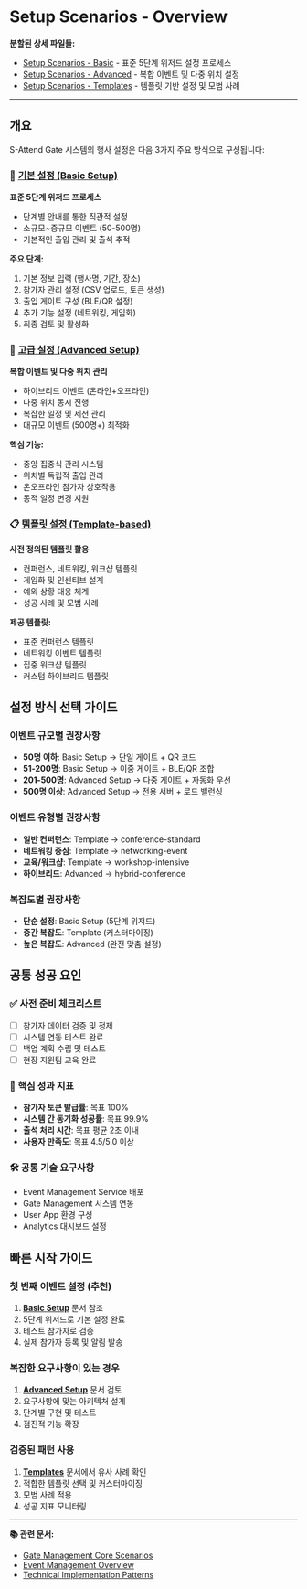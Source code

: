 # Setup Scenarios - Overview

**분할된 상세 파일들:**
- [Setup Scenarios - Basic](./setup/basic.md) - 표준 5단계 위저드 설정 프로세스
- [Setup Scenarios - Advanced](./setup/advanced.md) - 복합 이벤트 및 다중 위치 설정
- [Setup Scenarios - Templates](./setup/templates.md) - 템플릿 기반 설정 및 모범 사례

---

## 개요

S-Attend Gate 시스템의 행사 설정은 다음 3가지 주요 방식으로 구성됩니다:

### 🚀 [기본 설정 (Basic Setup)](./setup/basic.md)
**표준 5단계 위저드 프로세스**
- 단계별 안내를 통한 직관적 설정
- 소규모~중규모 이벤트 (50-500명)
- 기본적인 출입 관리 및 출석 추적

**주요 단계:**
1. 기본 정보 입력 (행사명, 기간, 장소)
2. 참가자 관리 설정 (CSV 업로드, 토큰 생성)
3. 출입 게이트 구성 (BLE/QR 설정)
4. 추가 기능 설정 (네트워킹, 게임화)
5. 최종 검토 및 활성화

### 🔧 [고급 설정 (Advanced Setup)](./setup/advanced.md)
**복합 이벤트 및 다중 위치 관리**
- 하이브리드 이벤트 (온라인+오프라인)
- 다중 위치 동시 진행
- 복잡한 일정 및 세션 관리
- 대규모 이벤트 (500명+) 최적화

**핵심 기능:**
- 중앙 집중식 관리 시스템
- 위치별 독립적 출입 관리  
- 온오프라인 참가자 상호작용
- 동적 일정 변경 지원

### 📋 [템플릿 설정 (Template-based)](./setup/templates.md)
**사전 정의된 템플릿 활용**
- 컨퍼런스, 네트워킹, 워크샵 템플릿
- 게임화 및 인센티브 설계
- 예외 상황 대응 체계
- 성공 사례 및 모범 사례

**제공 템플릿:**
- 표준 컨퍼런스 템플릿
- 네트워킹 이벤트 템플릿
- 집중 워크샵 템플릿
- 커스텀 하이브리드 템플릿

## 설정 방식 선택 가이드

### 이벤트 규모별 권장사항
- **50명 이하**: Basic Setup → 단일 게이트 + QR 코드
- **51-200명**: Basic Setup → 이중 게이트 + BLE/QR 조합
- **201-500명**: Advanced Setup → 다중 게이트 + 자동화 우선
- **500명 이상**: Advanced Setup → 전용 서버 + 로드 밸런싱

### 이벤트 유형별 권장사항
- **일반 컨퍼런스**: Template → conference-standard
- **네트워킹 중심**: Template → networking-event
- **교육/워크샵**: Template → workshop-intensive  
- **하이브리드**: Advanced → hybrid-conference

### 복잡도별 권장사항
- **단순 설정**: Basic Setup (5단계 위저드)
- **중간 복잡도**: Template (커스터마이징)
- **높은 복잡도**: Advanced (완전 맞춤 설정)

## 공통 성공 요인

### ✅ 사전 준비 체크리스트
- [ ] 참가자 데이터 검증 및 정제
- [ ] 시스템 연동 테스트 완료
- [ ] 백업 계획 수립 및 테스트
- [ ] 현장 지원팀 교육 완료

### 🎯 핵심 성과 지표
- **참가자 토큰 발급률**: 목표 100%
- **시스템 간 동기화 성공률**: 목표 99.9%
- **출석 처리 시간**: 목표 평균 2초 이내
- **사용자 만족도**: 목표 4.5/5.0 이상

### 🛠️ 공통 기술 요구사항
- Event Management Service 배포
- Gate Management 시스템 연동
- User App 환경 구성
- Analytics 대시보드 설정

## 빠른 시작 가이드

### 첫 번째 이벤트 설정 (추천)
1. **[Basic Setup](./setup/basic.md)** 문서 참조
2. 5단계 위저드로 기본 설정 완료
3. 테스트 참가자로 검증
4. 실제 참가자 등록 및 알림 발송

### 복잡한 요구사항이 있는 경우
1. **[Advanced Setup](./setup/advanced.md)** 문서 검토
2. 요구사항에 맞는 아키텍처 설계
3. 단계별 구현 및 테스트
4. 점진적 기능 확장

### 검증된 패턴 사용
1. **[Templates](./setup/templates.md)** 문서에서 유사 사례 확인
2. 적합한 템플릿 선택 및 커스터마이징
3. 모범 사례 적용
4. 성공 지표 모니터링

---

**📚 관련 문서:**
- [Gate Management Core Scenarios](../../system-scenarios/gate-management/core-scenarios.md)
- [Event Management Overview](./event-management-overview.md)
- [Technical Implementation Patterns](../../common/technical-patterns.md)
